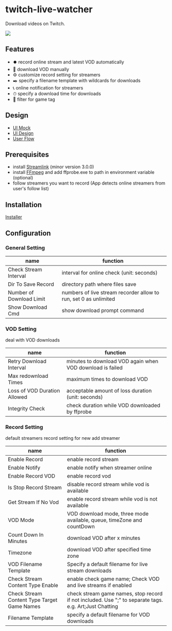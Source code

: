 # twitch-live-watcher

Download videos on Twitch.

![](https://i.imgur.com/bGTg479.png)

## Features
* ⏺️ record online stream and latest VOD automatically
* 💾 download VOD manually
* ⚙️ customize record setting for streamers
* ✒️ specify a filename template with wildcards for downloads
* 📞 online notification for streamers 
* ⏱ specify a download time for downloads
* 🧲 filter for game tag
 
## Design

* [UI Mock](https://i.imgur.com/WgXHfca.png)
* [UI Design](https://www.figma.com/file/gae4kxI6VvmJ5AkifO6mKC/Twitch-Live-Watcher?node-id=0%3A1)
* [User Flow](https://i.imgur.com/u95J1t6.png)

## Prerequisites

* install [Streamlink](https://streamlink.github.io/) (minor version 3.0.0)
* install [FFmpeg](https://ffmpeg.org/) and add ffprobe.exe to path in environment variable (optional)
* follow streamers you want to record (App detects online streamers from user's follow list)

## Installation

[Installer](https://github.com/coSevenSeven/twitch-live-watcher/releases)

## Configuration

### General Setting

| name                     | function                                                         |
|--------------------------|------------------------------------------------------------------|
| Check Stream Interval    | interval for online check (unit: seconds)                        |
| Dir To Save Record       | directory path where files save                                  |
| Number of Download Limit | numbers of live stream recorder allow to run, set 0 as unlimited |
| Show Download Cmd        | show download prompt command                                    |

### VOD Setting

deal with VOD downloads

| name                         | function                                                  |
|------------------------------|-----------------------------------------------------------|
| Retry Download Interval      | minutes to download VOD again when VOD download is failed |
| Max redownload Times         | maximum times to download VOD                             |
| Loss of VOD Duration Allowed | acceptable amount of loss duration (unit: seconds)        |
| Integrity Check              | check duration while VOD downloaded by ffprobe            |

### Record Setting

default streamers record setting for new add streamer

| name                                        | function                                                                                               |
|---------------------------------------------|--------------------------------------------------------------------------------------------------------|
| Enable Record                               | enable record stream                                                                                   |
| Enable Notify                               | enable notify when streamer online                                                                     |
| Enable Record VOD                           | enable record vod                                                                                      |
| Is Stop Record Stream                       | disable record stream while vod is available                                                           |
| Get Stream If No Vod                        | enable record stream while vod is not available                                                        |
| VOD Mode                                    | VOD download mode, three mode available, queue, timeZone and countDown                                 |
| Count Down In Minutes                       | download VOD after x minutes                                                                           |
| Timezone                                    | download VOD after specified time zone                                                                 |
| VOD Filename Template                       | Specify a default filename for live stream downloads                                                   |
| Check Stream Content Type Enable            | enable check game name; Check VOD and live streams if enabled                                          |
| Check Stream Content Type Target Game Names | check stream game names, stop record if not included. Use ";" to separate tags. e.g. Art;Just Chatting |
| Filename Template                           | specify a default filename for VOD downloads                                                           |
